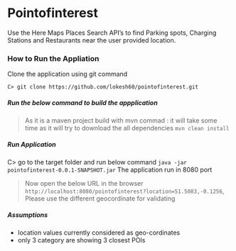 # Pointofinterest
Use the Here Maps Places Search API’s to find Parking spots, Charging Stations and Restaurants near the user provided location.

### How to Run the Appliation 
Clone the application using git command 
```
C> git clone https://github.com/lokesh60/pointofinterest.git 
```

##### Run the below command to build the appplication 
> As it is a maven project build with mvn commad : it will take some time as it will try to download the all dependencies 
```mvn clean install ```

##### Run Application 
C> go to the target folder and run below command 
```java -jar pointofinterest-0.0.1-SNAPSHOT.jar```
The application run in 8080 port 

> Now open the below URL in the browser 
```http://localhost:8080/pointofinterest?location=51.5083,-0.1256```,
> Please use the different geocordinate for validating 

##### Assumptions 
- location values currently considered as geo-cordinates 
- only 3 category are showing 3 closest POIs
